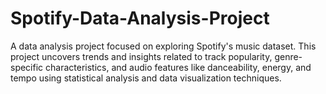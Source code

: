 # Spotify-Data-Analysis-Project
A data analysis project focused on exploring Spotify's music dataset. This project uncovers trends and insights related to track popularity, genre-specific characteristics, and audio features like danceability, energy, and tempo using statistical analysis and data visualization techniques.
